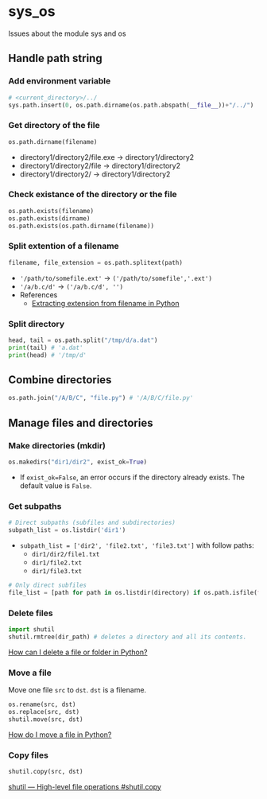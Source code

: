 # sys_os
Issues about the module sys and os

## Handle path string
### Add environment variable
```python
# <current_directory>/../
sys.path.insert(0, os.path.dirname(os.path.abspath(__file__))+"/../")
```
### Get directory of the file
```python
os.path.dirname(filename)
```
* directory1/directory2/file.exe -> directory1/directory2    
* directory1/directory2/file -> directory1/directory2    
* directory1/directory2/ -> directory1/directory2    
### Check existance of the directory or the file
```python
os.path.exists(filename)
os.path.exists(dirname)
os.path.exists(os.path.dirname(filename))
```
### Split extention of a filename
```python
filename, file_extension = os.path.splitext(path)
```
* `'/path/to/somefile.ext'` -> `('/path/to/somefile','.ext')`
* `'/a/b.c/d'` -> `('/a/b.c/d', '')`
* References
    * [Extracting extension from filename in Python](https://stackoverflow.com/questions/541390/extracting-extension-from-filename-in-python)
### Split directory
```python
head, tail = os.path.split("/tmp/d/a.dat")
print(tail) # 'a.dat'
print(head) # '/tmp/d'
```
## Combine directories
```python
os.path.join("/A/B/C", "file.py") # '/A/B/C/file.py'
```
## Manage files and directories
### Make directories (mkdir)
```python
os.makedirs("dir1/dir2", exist_ok=True)
```
* If `exist_ok=False`, an error occurs if the directory already exists. The default value is `False`.
### Get subpaths
```python
# Direct subpaths (subfiles and subdirectories)
subpath_list = os.listdir('dir1')
```
* `subpath_list = ['dir2', 'file2.txt', 'file3.txt']` with follow paths:
    * `dir1/dir2/file1.txt`
    * `dir1/file2.txt`
    * `dir1/file3.txt`
```python
# Only direct subfiles 
file_list = [path for path in os.listdir(directory) if os.path.isfile(f"{directory}/{path}")]
```
### Delete files
```python
import shutil
shutil.rmtree(dir_path) # deletes a directory and all its contents.
```
[How can I delete a file or folder in Python?](https://stackoverflow.com/questions/6996603/how-can-i-delete-a-file-or-folder-in-python)
### Move a file
Move one file `src` to `dst`. `dst` is a filename.
```python
os.rename(src, dst)
os.replace(src, dst)
shutil.move(src, dst)
```
[How do I move a file in Python?](https://stackoverflow.com/questions/8858008/how-do-i-move-a-file-in-python)
### Copy files
```python
shutil.copy(src, dst)
```
[shutil — High-level file operations #shutil.copy](https://docs.python.org/ko/3/library/shutil.html#shutil.copy)